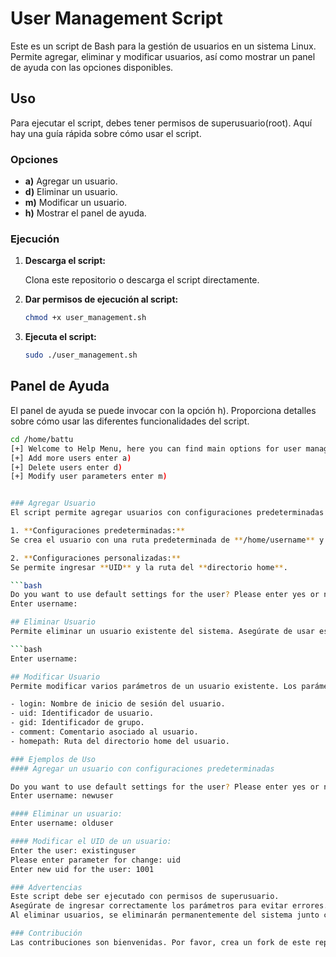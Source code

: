 # User Management Script

Este es un script de Bash para la gestión de usuarios en un sistema Linux. Permite agregar, eliminar y modificar usuarios, así como mostrar un panel de ayuda con las opciones disponibles.

## Uso

Para ejecutar el script, debes tener permisos de superusuario(root). Aquí hay una guía rápida sobre cómo usar el script.

### Opciones

- **a)** Agregar un usuario.
- **d)** Eliminar un usuario.
- **m)** Modificar un usuario.
- **h)** Mostrar el panel de ayuda.

### Ejecución

1. **Descarga el script:**

   Clona este repositorio o descarga el script directamente.

2. **Dar permisos de ejecución al script:**

   ```bash
   chmod +x user_management.sh
3. **Ejecuta el script:**
   
   ```bash
   sudo ./user_management.sh

## Panel de Ayuda
El panel de ayuda se puede invocar con la opción h). Proporciona detalles sobre cómo usar las diferentes funcionalidades del script.
   ```bash
   cd /home/battu
   [+] Welcome to Help Menu, here you can find main options for user management tool:
   [+] Add more users enter a)
   [+] Delete users enter d)
   [+] Modify user parameters enter m)


### Agregar Usuario
El script permite agregar usuarios con configuraciones predeterminadas o personalizadas.

1. **Configuraciones predeterminadas:**
   Se crea el usuario con una ruta predeterminada de **/home/username** y shell **/bin/bash**.

2. **Configuraciones personalizadas:**
   Se permite ingresar **UID** y la ruta del **directorio home**.

   ```bash
   Do you want to use default settings for the user? Please enter yes or no:
   Enter username:

## Eliminar Usuario
Permite eliminar un usuario existente del sistema. Asegúrate de usar esta opción con precaución, ya que el usuario será eliminado permanentement

   ```bash
   Enter username:

## Modificar Usuario
Permite modificar varios parámetros de un usuario existente. Los parámetros que se pueden cambiar son:

- login: Nombre de inicio de sesión del usuario.
- uid: Identificador de usuario.
- gid: Identificador de grupo.
- comment: Comentario asociado al usuario.
- homepath: Ruta del directorio home del usuario.

### Ejemplos de Uso
#### Agregar un usuario con configuraciones predeterminadas

Do you want to use default settings for the user? Please enter yes or no: yes
Enter username: newuser

#### Eliminar un usuario:
Enter username: olduser

#### Modificar el UID de un usuario:
Enter the user: existinguser
Please enter parameter for change: uid
Enter new uid for the user: 1001

### Advertencias
Este script debe ser ejecutado con permisos de superusuario.
Asegúrate de ingresar correctamente los parámetros para evitar errores.
Al eliminar usuarios, se eliminarán permanentemente del sistema junto con sus archivos de configuración en el directorio home.

### Contribución
Las contribuciones son bienvenidas. Por favor, crea un fork de este repositorio, realiza tus cambios y envía un pull request.

